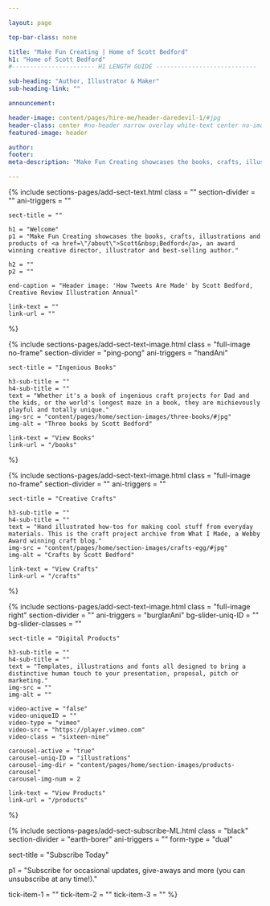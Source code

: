 ```yaml
---

layout: page

top-bar-class: none

title: "Make Fun Creating | Home of Scott Bedford"
h1: "Home of Scott Bedford"
#----------------------- H1 LENGTH GUIDE ----------------------------

sub-heading: "Author, Illustrator & Maker"
sub-heading-link: ""

announcement: 

header-image: content/pages/hire-me/header-daredevil-1/#jpg
header-class: center #no-header narrow overlay white-text center no-image no-card no-header
featured-image: header

author:
footer:
meta-description: "Make Fun Creating showcases the books, crafts, illustrations and products of Scott Bedford, an award winning creative director, illustrator and best-selling author."

---
```




<!-- SECTION TEXT -->
{% include sections-pages/add-sect-text.html
	class = ""
	section-divider = ""
	ani-triggers = ""

	sect-title = ""
	
	h1 = "Welcome"
	p1 = "Make Fun Creating showcases the books, crafts, illustrations and products of <a href=\"/about\">Scott&nbsp;Bedford</a>, an award winning creative director, illustrator and best-selling author."
	
	h2 = ""
	p2 = ""

	end-caption = "Header image: 'How Tweets Are Made' by Scott Bedford, Creative Review Illustration Annual"
	
	link-text = ""
	link-url = ""
%}








<!-- SECTION TEXT & IMAGE -->
{% include sections-pages/add-sect-text-image.html
	class = "full-image no-frame"
	section-divider = "ping-pong"
	ani-triggers = "handAni"

	sect-title = "Ingenious Books"

	h3-sub-title = ""
	h4-sub-title = ""
	text = "Whether it's a book of ingenious craft projects for Dad and the kids, or the world's longest maze in a book, they are michievously playful and totally unique."
	img-src = "content/pages/home/section-images/three-books/#jpg"
  	img-alt = "Three books by Scott Bedford"

	link-text = "View Books"
	link-url = "/books"
%}




<!-- SECTION TEXT & IMAGE -->
{% include sections-pages/add-sect-text-image.html
	class = "full-image no-frame"
	section-divider = ""
	ani-triggers = ""

	sect-title = "Creative Crafts"

	h3-sub-title = ""
	h4-sub-title = ""
	text = "Hand illustrated how-tos for making cool stuff from everyday materials. This is the craft project archive from What I Made, a Webby Award winning craft blog."
	img-src = "content/pages/home/section-images/crafts-egg/#jpg"
  	img-alt = "Crafts by Scott Bedford"

	link-text = "View Crafts"
	link-url = "/crafts"
%}





<!-- SECTION TEXT & IMAGE -->
{% include sections-pages/add-sect-text-image.html
 	class = "full-image right"
 	section-divider = ""
 	ani-triggers = "burglarAni"
 	bg-slider-uniq-ID = ""
 	bg-slider-classes = ""

  	sect-title = "Digital Products"

  	h3-sub-title = ""
  	h4-sub-title = ""
  	text = "Templates, illustrations and fonts all designed to bring a distinctive human touch to your presentation, proposal, pitch or marketing."
  	img-src = ""
  	img-alt = ""

  	video-active = "false"
	video-uniqueID = ""
 	video-type = "vimeo"
  	video-src = "https://player.vimeo.com"
  	video-class = "sixteen-nine"

	carousel-active = "true"
  	carousel-uniq-ID = "illustrations"
  	carousel-img-dir = "content/pages/home/section-images/products-carousel"
  	carousel-img-num = 2

	link-text = "View Products"
	link-url = "/products"
%}




<!-- SECTION SUBSCRIBE -->
{% include sections-pages/add-sect-subscribe-ML.html
  class = "black"
  section-divider = "earth-borer"
  ani-triggers = ""
  form-type = "dual"
  
  sect-title = "Subscribe Today"

  p1 = "Subscribe for occasional updates, give-aways and more (you can unsubscribe at any time!)."
  
  tick-item-1 = ""
  tick-item-2 = ""
  tick-item-3 = ""
%}





